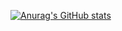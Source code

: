 [![Anurag's GitHub stats](https://github-readme-stats.vercel.app/api?username=MarkoneDias)](https://github.com/anuraghazra/github-readme-stats)
